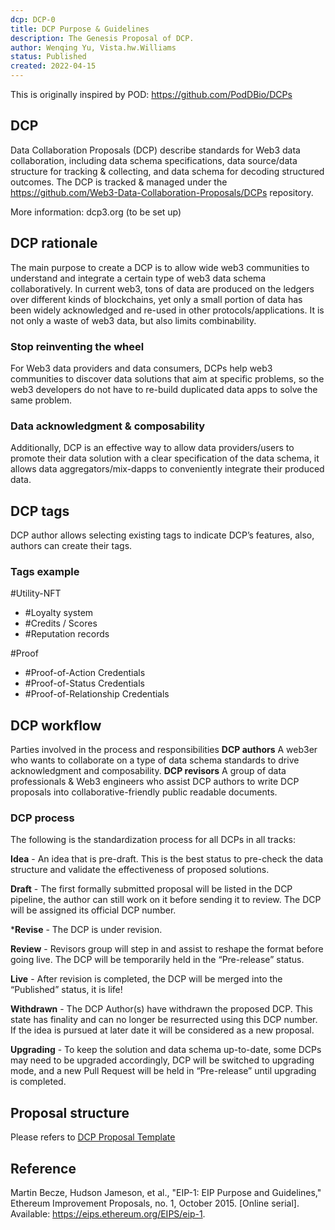 ```yaml
---
dcp: DCP-0
title: DCP Purpose & Guidelines
description: The Genesis Proposal of DCP.
author: Wenqing Yu, Vista.hw.Williams
status: Published
created: 2022-04-15
---
```



This is originally inspired by POD: https://github.com/PodDBio/DCPs

## DCP
Data Collaboration Proposals (DCP) describe standards for Web3 data collaboration, including data schema specifications, data source/data structure for tracking & collecting, and data schema for decoding structured outcomes. The DCP is tracked & managed under the https://github.com/Web3-Data-Collaboration-Proposals/DCPs repository.

More information: dcp3.org (to be set up)

## DCP rationale
The main purpose to create a DCP is to allow wide web3 communities to understand and integrate a certain type of web3 data schema collaboratively. In current web3, tons of data are produced on the ledgers over different kinds of blockchains, yet only a small portion of data has been widely acknowledged and re-used in other protocols/applications. It is not only a waste of web3 data, but also limits combinability. 

### Stop reinventing the wheel
For Web3 data providers and data consumers, DCPs help web3 communities to discover data solutions that aim at specific problems, so the web3 developers do not have to re-build duplicated data apps to solve the same problem. 

### Data acknowledgment & composability
Additionally, DCP is an effective way to allow data providers/users to promote their data solution with a clear specification of the data schema, it allows data aggregators/mix-dapps to conveniently integrate their produced data.


## DCP tags
DCP author allows selecting existing tags to indicate DCP’s features, also, authors can create their tags.

### Tags example
#Utility-NFT
- #Loyalty system
- #Credits / Scores
- #Reputation records

#Proof
- #Proof-of-Action Credentials
- #Proof-of-Status Credentials
- #Proof-of-Relationship Credentials


## DCP workflow

Parties involved in the process and responsibilities
**DCP authors**
 A web3er who wants to collaborate on a type of data schema standards to drive acknowledgment and composability.
**DCP revisors**
A group of data professionals & Web3 engineers who assist DCP authors to write DCP proposals into collaborative-friendly public readable documents.

### DCP process 
The following is the standardization process for all DCPs in all tracks:

**Idea** - An idea that is pre-draft. This is the best status to pre-check the data structure and validate the effectiveness of proposed solutions.

**Draft** - The first formally submitted proposal will be listed in the DCP pipeline, the author can still work on it before sending it to review. The DCP will be assigned its official DCP number.

***Revise** - The DCP is under revision.

**Review** - Revisors group will step in and assist to reshape the format before going live. The DCP will be temporarily held in the “Pre-release” status.

**Live** - After revision is completed, the DCP will be merged into the “Published” status, it is life!

**Withdrawn** - The DCP Author(s) have withdrawn the proposed DCP. This state has finality and can no longer be resurrected using this DCP number. If the idea is pursued at later date it will be considered as a new proposal.

**Upgrading** - To keep the solution and data schema up-to-date, some DCPs may need to be upgraded accordingly, DCP will be switched to upgrading mode, and a new Pull Request will be held in “Pre-release” until upgrading is completed.


## Proposal structure
Please refers to [DCP Proposal Template](/DCP-Template.md)


## Reference
Martin Becze, Hudson Jameson, et al., "EIP-1: EIP Purpose and Guidelines," Ethereum Improvement Proposals, no. 1, October 2015. [Online serial]. Available: https://eips.ethereum.org/EIPS/eip-1.

